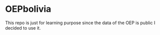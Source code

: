 # OEPbolivia
This repo is just for learning purpose since the data of the OEP is public I decided to use it.
